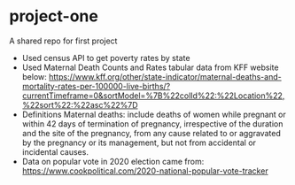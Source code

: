# project-one
A shared repo for first project

* Used census API to get poverty rates by state
* Used Maternal Death Counts and Rates tabular data from KFF website below:
    https://www.kff.org/other/state-indicator/maternal-deaths-and-mortality-rates-per-100000-live-births/?currentTimeframe=0&sortModel=%7B%22colId%22:%22Location%22,%22sort%22:%22asc%22%7D
* Definitions
Maternal deaths: include deaths of women while pregnant or within 42 days of termination of pregnancy, irrespective of the duration and the site of the pregnancy, from any cause related to or aggravated by the pregnancy or its management, but not from accidental or incidental causes.
* Data on popular vote in 2020 election came from:
    https://www.cookpolitical.com/2020-national-popular-vote-tracker

    
